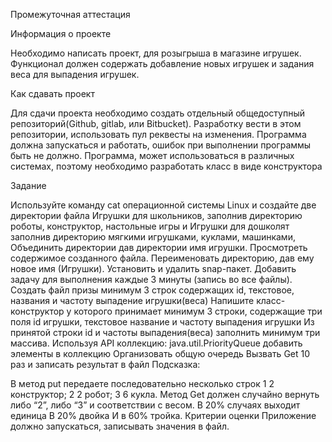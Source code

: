 Промежуточная аттестация

Информация о проекте

Необходимо написать проект, для розыгрыша в магазине игрушек. Функционал должен содержать добавление новых игрушек и задания веса для выпадения игрушек.

Как сдавать проект

Для сдачи проекта необходимо создать отдельный общедоступный репозиторий(Github, gitlab, или Bitbucket). Разработку вести в этом репозитории, использовать пул реквесты на изменения. Программа должна запускаться и работать, ошибок при выполнении программы быть не должно. Программа, может использоваться в различных системах, поэтому необходимо разработать класс в виде конструктора

Задание

Используйте команду cat операционной системы Linux и создайте две директории файла Игрушки для школьников, заполнив директорию роботы, конструктор, настольные игры и Игрушки для дошколят заполнив директорию мягкими игрушками, куклами, машинками,
Объединить директории дав директории имя игрушки. Просмотреть содержимое созданного файла.
Переименовать директорию, дав ему новое имя (Игрушки).
Установить и удалить snap-пакет.
Добавить задачу для выполнения каждые 3 минуты (запись во все файлы).
Создать файл призы минимум 3 строк содержащих id, текстовое, названия и частоту выпадение игрушки(веса)
Напишите класс-конструктор у которого принимает минимум 3 строки, содержащие три поля id игрушки, текстовое название и частоту выпадения игрушки
Из принятой строки id и частоты выпадения(веса) заполнить минимум три массива.
Используя API коллекцию: java.util.PriorityQueue добавить элементы в коллекцию
Организовать общую очередь
Вызвать Get 10 раз и записать результат в файл
Подсказка:

В метод put передаете последовательно несколько строк 1 2 конструктор; 2 2 робот; 3 6 кукла. Метод Get должен случайно вернуть либо “2”, либо “3” и соответствии с весом. В 20% случаях выходит единица В 20% двойка И в 60% тройка. Критерии оценки Приложение должно запускаться, записывать значения в файл.